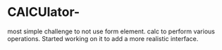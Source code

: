 # CAlCUlator-
most simple challenge to not use form element.
calc to perform various operations.
Started working on it to add a more realistic interface.
